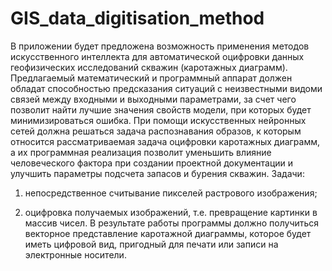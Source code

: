 # GIS_data_digitisation_method
В приложении будет предложена возможность применения методов искусственного интеллекта для автоматической оцифровки данных геофизических исследований скважин (каротажных диаграмм). Предлагаемый математический и программный аппарат должен обладат способностью предсказания ситуаций с неизвестными видоми связей между входными и выходными параметрами, за счет чего позволит найти лучшие значения свойств модели, при которых будет минимизироваться ошибка. При помощи искусственных нейронных сетей должна решаться задача распознавания образов, к которым относится рассматриваемая задача оцифровки каротажных диаграмм, а их программная реализация позволит уменьшить влияние человеческого фактора при создании проектной документации и улучшить параметры подсчета запасов и бурения скважин.
Задачи:
1) непосредственное считывание пикселей растрового изображения;

2) оцифровка получаемых изображений, т.е. превращение картинки в массив чисел. В результате работы программы должно получиться векторное представление каротажной диаграммы, которое будет иметь цифровой вид, пригодный для печати или записи на электронные носители.
